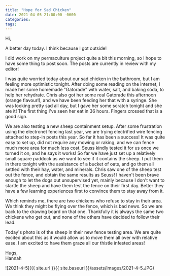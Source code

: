 ```yaml
---
title: "Hope for Sad Chicken"
date: 2021-04-05 21:00:00 -0600
categories:
tags:
---
```


Hi,

A better day today. I think because I got outside!

I did work on my permaculture project quite a bit this morning, so I hope to have some thing to post soon. The posts are currently in review with my editor!

I was quite worried today about our sad chicken in the bathroom, but I am feeling more optimistic tonight. After doing some reading on the internet, I made her some homemade "Gatorade" with water, salt, and baking soda, to help her rehydrate. Chris also got her some real Gatorade this afternoon (orange flavour!), and we have been feeding her that with a syringe. She was looking pretty sad all day, but I gave her some scratch tonight and she ate it! The first thing I've seen her eat in 36 hours. Fingers crossed that is a good sign.

We are also testing a new sheep containment setup. After some frustration using the electronet fencing last year, we are trying electrified wire fencing attached to step-in posts this year. So far it has been a success! It was quite easy to set up, did not require any mowing or raking, and we can fence much more area for much less cost. Seuss kindly tested it for us once we turned it on, and he says it works! So far we have just set up a relatively small square paddock as we want to see if it contains the sheep. I put them in there tonight with the assistance of a bucket of oats, and go them all settled with their hay, water, and minerals. Chris saw one of the sheep test out the fence, and obtain the same results as Seuss! I haven't been brave enough to let the dogs out unsupervised yet, mainly because I don't want to startle the sheep and have them test the fence on their first day. Better they have a few learning experiences first to convince them to stay away from it.

Which reminds me, there are two chickens who refuse to stay in their area. We think they might be flying over the fence, which is bad news. So we are back to the drawing board on that one. Thankfully it is always the same two chickens who get out, and none of the others have decided to follow their lead.

Today's photo is of the sheep in their new fence testing area. We are quite excited about this as it would allow us to move them all over with relative ease. I am excited to have them graze all our thistle infested areas!

Hugs,<br />
Hannah

![2021-4-5]({{ site.url }}{{ site.baseurl }}/assets/images/2021-4-5.JPG)